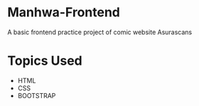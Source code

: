 # Manhwa-Frontend
A basic frontend practice project of comic website Asurascans

# Topics Used
 * HTML
 * CSS
 * BOOTSTRAP
